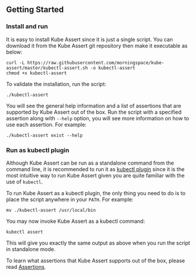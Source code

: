 ## Getting Started

### Install and run

It is easy to install Kube Assert since it is just a single script. You can download it from the Kube Assert git repository then make it executable as below:
```shell
curl -L https://raw.githubusercontent.com/morningspace/kube-assert/master/kubectl-assert.sh -o kubectl-assert
chmod +x kubectl-assert
```

To validate the installation, run the script:
```shell
./kubectl-assert
```

You will see the general help information and a list of assertions that are supported by Kube Assert out of the box. Run the script with a specified assertion along with `--help` option, you will see more information on how to use each assertion. For example:
```shell
./kubectl-assert exist --help
```

### Run as kubectl plugin

Although Kube Assert can be run as a standalone command from the command line, it is recommended to run it as [kubectl plugin](https://kubernetes.io/docs/tasks/extend-kubectl/kubectl-plugins/) since it is the most intuitive way to run Kube Assert given you are quite familiar with the use of `kubectl`.

To run Kube Assert as a kubectl plugin, the only thing you need to do is to place the script anywhere in your `PATH`. For example:
```shell
mv ./kubectl-assert /usr/local/bin
```

You may now invoke Kube Assert as a kubectl command:
```shell
kubectl assert
```

This will give you exactly the same output as above when you run the script in standalone mode.

To learn what assertions that Kube Assert supports out of the box, please read [Assertions](assertions.md).
